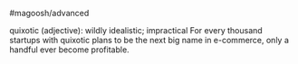 #magoosh/advanced

quixotic (adjective): wildly idealistic; impractical 
For every thousand startups with quixotic plans to be the next big name in e-commerce, only a handful 
ever become profitable. 
